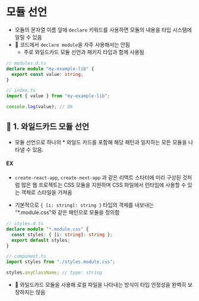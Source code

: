 # 모듈 선언

- 모듈의 문자열 이름 앞에 `declare` 키워드를 사용하면 모듈의 내용을 타입 시스템에 알릴 수 있음
- 🚨 코드에서 `declare module`을 자주 사용해서는 안됨
  - 주로 와일드카드 모듈 선언과 패키지 타입과 함께 사용됨

```ts
// modules.d.ts
declare module "my-example-lib" {
  export const value: string;
}

// index.ts
import { value } from "my-example-lib";

console.log(value); // Ok
```

## 📍 1. 와일드카드 모듈 선언

- 모듈 선언으로 하나의 \* 와일드 카드를 포함해 해당 패턴과 일치하는 모든 모듈을 나타낼 수 있음.

#### EX

- `create-react-app`, `create-next-app` 과 같은 리액트 스타터에 미리 구상된 것처럼 많은 웹 프로젝트는 CSS 모듈을 지원하며 CSS 파일에서 런타임에 사용할 수 있는 객체로 스타일을 가져옴

- 기본적으로 `{ [i: string]: string }` 타입의 객체를 내보내는 "\*.module.css"와 같은 패턴으로 모듈을 정의함

```ts
// styles.d.ts
declare module "*.module.css" {
  const styles: { [i: string]: string };
  export default styles;
}

// component.ts
import styles from "./styles.module.css";

styles.anyClassName; // type: string
```

- 🚨 와일드카드 모듈을 사용해 로컬 파일을 나타내는 방식이 타입 안정성을 완벽히 보장하지는 않음
